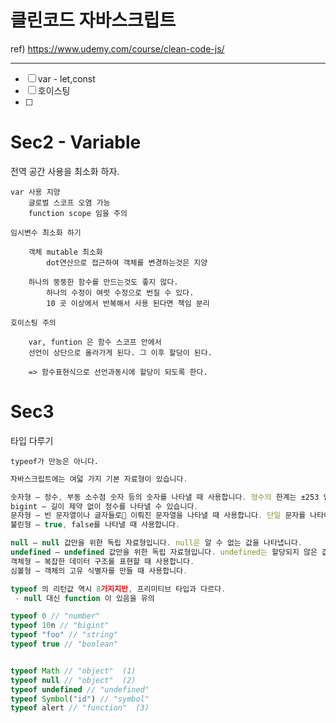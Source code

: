 # 클린코드 자바스크립트

ref)
https://www.udemy.com/course/clean-code-js/

---

- [ ] var - let,const
- [ ] 호이스팅
- [ ]

# Sec2 - Variable

전역 공간 사용을 최소화 하자.

    var 사용 지양
        글로벌 스코프 오염 가능
        function scope 임을 주의

    임시변수 최소화 하기

        객체 mutable 최소화
            dot연산으로 접근하여 객체를 변경하는것은 지양

        하나의 뚱뚱한 함수를 만드는것도 좋지 않다.
            하나의 수정이 여럿 수정으로 번질 수 있다.
            10 곳 이상에서 반복해서 사용 된다면 책임 분리

    호이스팅 주의

        var, funtion 은 함수 스코프 안에서
        선언이 상단으로 올라가게 된다. 그 이후 할당이 된다.

        => 함수표현식으로 선언과동시에 할당이 되도록 한다.

# Sec3

타입 다루기

    typeof가 만능은 아니다.


```js
자바스크립트에는 여덟 가지 기본 자료형이 있습니다.

숫자형 – 정수, 부동 소수점 숫자 등의 숫자를 나타낼 때 사용합니다. 정수의 한계는 ±253 입니다.
bigint – 길이 제약 없이 정수를 나타낼 수 있습니다.
문자형 – 빈 문자열이나 글자들로 이뤄진 문자열을 나타낼 때 사용합니다. 단일 문자를 나타내는 별도의 자료형은 없습니다.
불린형 – true, false를 나타낼 때 사용합니다.

null – null 값만을 위한 독립 자료형입니다. null은 알 수 없는 값을 나타냅니다.
undefined – undefined 값만을 위한 독립 자료형입니다. undefined는 할당되지 않은 값을 나타냅니다.
객체형 – 복잡한 데이터 구조를 표현할 때 사용합니다.
심볼형 – 객체의 고유 식별자를 만들 때 사용합니다.

typeof 의 리턴값 역시 8가지지만, 프리미티브 타입과 다르다.
 - null 대신 function 이 있음을 유의

typeof 0 // "number"
typeof 10n // "bigint"
typeof "foo" // "string"
typeof true // "boolean"


typeof Math // "object"  (1)
typeof null // "object"  (2)
typeof undefined // "undefined"
typeof Symbol("id") // "symbol"
typeof alert // "function"  (3)

```
